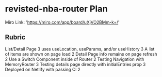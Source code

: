# revisted-nba-router Plan

Miro Link: 'https://miro.com/app/board/uXjVO2BMm-k=/'

## Rubric

List/Detail Page 3
uses useLocation, useParams, and/or useHistory 3
A list of items are shown on page load 2
Detail Page info remains on page refresh 2
Use a Switch Component inside of Router 2
Testing Navigation with MemoryRouter 3
Testing details page directly with initialEntries prop 3
Deployed on Netlify with passing CI 2
